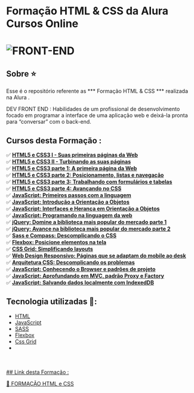 # Formação HTML & CSS da Alura Cursos Online

<h1>
	<img src="https://scontent.fsjk2-1.fna.fbcdn.net/v/t1.0-9/159500866_4092926580738913_7767665992548719929_n.jpg?_nc_cat=106&ccb=1-3&_nc_sid=0debeb&_nc_ohc=oDBBoHeUHOsAX-ip8x9&_nc_ht=scontent.fsjk2-1.fna&oh=63f404bd94ae74caf9cacd1b8c584359&oe=606DA091" alt="FRONT-END" border="0">

</h1>
 

## Sobre ⭐️

Esse é o repositório referente as *** Formação HTML & CSS ***  realizada na Alura .

DEV FRONT END : Habilidades de um profissional de desenvolvimento focado em programar a interface de uma aplicação web e deixá-la pronta para “conversar” com o back-end.

## Cursos desta Formação :

✅ **<a href=" ">HTML5 e CSS3 I - Suas primeiras páginas da Web</a>**<br>
✅ **<a href=" ">HTML5 e CSS3 II - Turbinando as suas páginas</a>**<br>
✅ **<a href=" ">HTML5 e CSS3 parte 1: A primeira página da Web </a>**<br>
✅ **<a href=" ">HTML5 e CSS3 parte 2: Posicionamento, listas e navegação</a>**<br>
✅ **<a href=" ">HTML5 e CSS3 parte 3: Trabalhando com formulários e tabelas</a>**<br>
✅ **<a href=" ">HTML5 e CSS3 parte 4: Avançando no CSS </a>**<br>
✅ **<a href=" ">JavaScript: Primeiros passos com a linguagem</a>**<br>
✅ **<a href=" ">JavaScript: Introdução a Orientação a Objetos</a>**<br>
✅ **<a href=" ">JavaScript: Interfaces e Herança em Orientação a Objetos</a>**<br>
✅ **<a href=" ">JavaScript: Programando na linguagem da web</a>**<br>
✅ **<a href=" ">jQuery: Domine a biblioteca mais popular do mercado parte 1</a>**<br>
✅ **<a href=" ">jQuery: Avance na biblioteca mais popular do mercado parte 2</a>**<br>
✅ **<a href=" ">Sass e Compass: Descomplicando o CSS</a>**<br>
✅ **<a href=" ">Flexbox: Posicione elementos na tela </a>**<br>
✅ **<a href=" ">CSS Grid: Simplificando layouts</a>**<br>
✅ **<a href=" ">Web Design Responsivo: Páginas que se adaptam do mobile ao desk</a>**<br>
✅ **<a href=" ">Arquitetura CSS: Descomplicando os problemas</a>**<br>
✅ **<a href=" ">JavaScript: Conhecendo o Browser e padrões de projeto</a>**<br>
✅ **<a href=" ">JavaScript: Aprofundando em MVC, padrão Proxy e Factory</a>**<br>
✅ **<a href=" ">JavaScript: Salvando dados localmente com IndexedDB </a>**<br>


## Tecnologia utilizadas 🚀:

* <a href="https://www.w3schools.com/html">HTML</a> 
* <a href="https://developer.mozilla.org/pt-BR/docs/Aprender/JavaScript">JavaScript</a>
* <a href="https://pt.wikipedia.org/wiki/Sass_(linguagem_de_folhas_de_estilos)">SASS</a>
* <a href="https://pt.wikipedia.org/wiki/CSS_Flexible_Box_Layout">Flexbox</a>
* <a href="https://developer.mozilla.org/pt-BR/docs/Web/CSS/CSS_Grid_Layout">Css Grid</a>
* <a href="https://www.w3schools.com/bootstrap/bootstrap_ver.asp"> 

<br>
<br>
## Link desta Formação :

🎯  <a href="https://cursos.alura.com.br/formacao-html-e-css">FORMAÇÃO HTML e CSS</a>